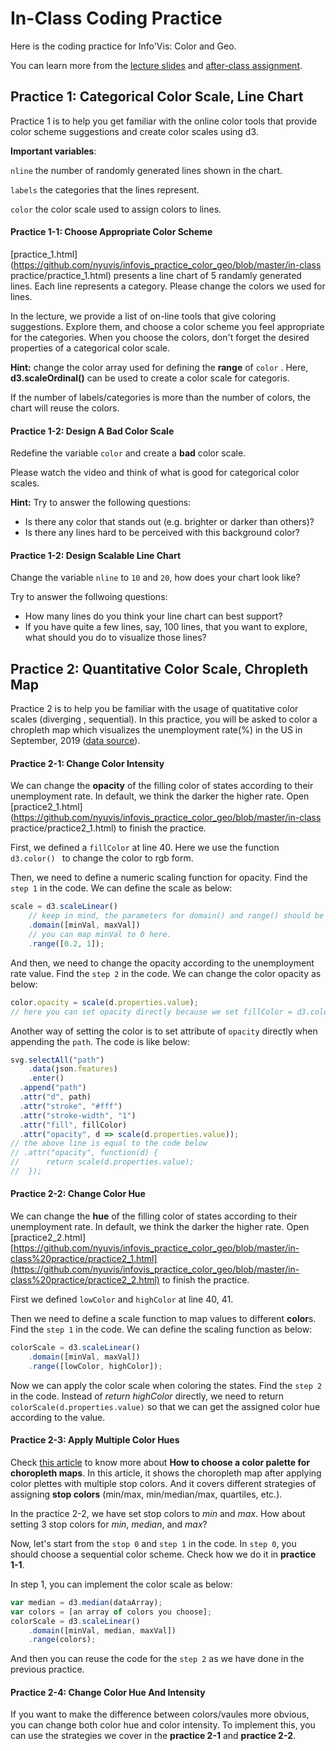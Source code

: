 # In-Class Coding Practice 

Here is the coding practice for Info'Vis: Color and Geo. 

You can learn more from the [lecture slides](https://docs.google.com/presentation/d/1cKYRVT2eHdbc0HXdVBpt8FZa5ZJ47xnk8bcYWDQWQ6I/edit?usp=sharing) and [after-class assignment](https://github.com/nyuvis/infovis_practice_color_geo/tree/master/assignment).

## Practice 1: Categorical Color Scale, Line Chart

Practice 1 is to help you get familiar with the online color tools that provide color scheme suggestions and create color scales using d3.

**Important variables**:

`nline`  the number of randomly generated lines shown in the chart.

`labels`  the categories that the lines represent.

`color`  the color scale used to assign colors to lines.

#### Practice 1-1: Choose Appropriate Color Scheme

[practice_1.html](https://github.com/nyuvis/infovis_practice_color_geo/blob/master/in-class practice/practice_1.html) presents a line chart of 5 randamly generated lines. Each line represents a category. Please change the colors we used for lines. 

In the lecture, we provide a list of on-line tools that give coloring suggestions. Explore them, and choose a color scheme you feel appropriate for the categories. When you choose the colors, don't forget the desired properties of a categorical color scale.

**Hint:**  change the color array used for defining the **range** of  `color` . Here, **d3.scaleOrdinal()** can be used to create a color scale for categoris.

If the number of labels/categories is more than the number of colors, the chart will reuse the colors.

#### Practice 1-2: Design A Bad Color Scale

Redefine the variable `color` and create a **bad** color scale.

Please watch the video and think of what is good for categorical color scales.

**Hint:** Try to answer the following questions:

* Is there any color that stands out (e.g. brighter or darker than others)?
* Is there any lines hard to be perceived with this background color?

#### Practice 1-2: Design Scalable Line Chart

Change the variable `nline` to `10` and `20`, how does your chart look like?

Try to answer the follwoing questions:

* How many lines do you think your line chart can best support?
* If you have quite a few lines, say, 100 lines, that you want to explore, what should you do to visualize those lines?

## Practice 2: Quantitative Color Scale, Chropleth Map

Practice 2 is to help you be familiar with the usage of quatitative color scales (diverging , sequential). In this practice, you will be asked to color a chropleth map which visualizes the unemployment rate(%) in the US in September, 2019 ([data source](https://www.bls.gov/web/laus/laumstrk.htm)).

#### Practice 2-1: Change Color Intensity

We can change the **opacity** of the filling color of states according to their unemployment rate. In default, we think the darker the higher rate. Open [practice2_1.html](https://github.com/nyuvis/infovis_practice_color_geo/blob/master/in-class practice/practice2_1.html) to finish the practice.

First, we defined a `fillColor` at line 40. Here we use the function `d3.color() ` to change the color to rgb form.

Then, we need to define a numeric scaling function for opacity. Find the `step 1` in the code. We can define the scale as below:

```javascript
scale = d3.scaleLinear()
	// keep in mind, the parameters for domain() and range() should be arrays
	.domain([minVal, maxVal])
	// you can map minVal to 0 here. 
	.range([0.2, 1]);
```

And then, we need to change the opacity according to the unemployment rate value. Find the `step 2` in the code. We can change the color opacity as below:

``````javascript
color.opacity = scale(d.properties.value);
// here you can set opacity directly because we set fillColor = d3.color("#....") above
``````

Another way of setting the color is to set attribute of `opacity` directly when appending the `path`. The code is like below:

```javascript
svg.selectAll("path")
	.data(json.features)
	.enter()
  .append("path")
  .attr("d", path)
  .attr("stroke", "#fff")
  .attr("stroke-width", "1")
  .attr("fill", fillColor)
  .attr("opacity", d => scale(d.properties.value));
// the above line is equal to the code below
// .attr("opacity", function(d) {
// 		return scale(d.properties.value);
//	});
```

#### Practice 2-2: Change Color Hue

We can change the **hue** of the filling color of states according to their unemployment rate. In default, we think the darker the higher rate. Open [practice2_2.html][https://github.com/nyuvis/infovis_practice_color_geo/blob/master/in-class%20practice/practice2_1.html](https://github.com/nyuvis/infovis_practice_color_geo/blob/master/in-class%20practice/practice2_2.html) to finish the practice.

First we defined `lowColor` and `highColor` at line 40, 41.

Then we need to define a scale function to map values to different **color**s. Find the `step 1` in the code. We can define the scaling function as below:

```javascript
colorScale = d3.scaleLinear()
	.domain([minVal, maxVal])
	.range([lowColor, highColor]);
```

Now we can apply the color scale when coloring the states. Find the `step 2` in the code. Instead of  *return highColor*  directly, we need to return `colorScale(d.properties.value)`  so that we can get the assigned color hue according to the value.

#### Practice 2-3: Apply Multiple Color Hues

Check [this article](https://blog.datawrapper.de/how-to-choose-a-color-palette-for-choropleth-maps/) to know more about **How to choose a color palette for choropleth maps**. In this article, it shows the choropleth map after applying color plettes with multiple stop colors. And it covers different strategies of assigning **stop colors** (min/max, min/median/max, quartiles, etc.).

In the practice 2-2, we have set stop colors to *min* and *max*. How about setting 3 stop colors for *min*, *median*, and *max*?

Now, let's start from the `stop 0` and `step 1` in the code. In `step 0`, you should choose a sequential color scheme. Check how we do it in **practice 1-1**.

In step 1, you can implement the color scale as below:

```javascript
var median = d3.median(dataArray);
var colors = [an array of colors you choose];
colorScale = d3.scaleLinear()
	.domain([minVal, median, maxVal])
	.range(colors);
```

And then you can reuse the code for the `step 2` as we have done in the previous practice.

#### Practice 2-4: Change Color Hue And Intensity

If you want to make the difference between colors/vaules more obvious, you can change both color hue and color intensity. To implement this, you can use the strategies we cover in the **practice 2-1** and **practice 2-2**.
